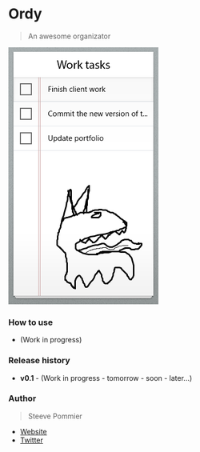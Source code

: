 Ordy
====
> An awesome organizator

![Work in progress](Assets/DEMO_WIP.png "Demo ordy (Work in progress)")

### How to use

* (Work in progress)

### Release history

 * **v0.1** - (Work in progress - tomorrow - soon - later...)

### Author
> Steeve Pommier

* [Website](http://costardrouge.eu)
* [Twitter](https://twitter.com/LeBlousonRouge)